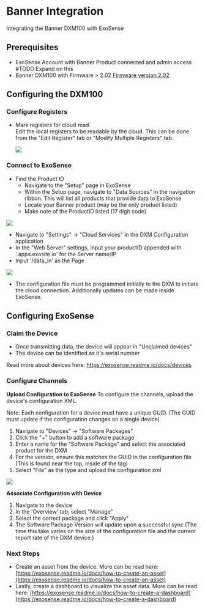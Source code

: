 # Banner Integration
Integrating the Banner DXM100 with ExoSense

## Prerequisites
- ExoSense Account with Banner Product connected and admin access #TODO:Expand on this
- Banner DXM100 with Firmware > 2.02 [Firmware version 2.02](http://info.bannerengineering.com/cs/groups/public/documents/software/182124.zip)

## Configuring the DXM100
### Configure Registers
- Mark registers for cloud read\
    Edit the local registers to be readable by the cloud. This can be done from the "Edit Register" tab or "Modify Multiple Registers" tab.
    
    ![](../../assets/Banner/DXM100_002.PNG)


### Connect to ExoSense

- Find the Product ID
    - Navigate to the "Setup" page in ExoSense
    - Within the Setup page, navigate to "Data Sources" in the navigation ribbon. This will list all products that provide data to ExoSense
    - Locate your Banner product (may be the only product listed)
    - Make note of the ProductID listed (17 digit code)

![](../../assets/Banner/ProductID.png)

- Navigate to "Settings" -> "Cloud Services" in the DXM Configuration application
- In the "Web Server" settings, input your productID appended with '.apps.exosite.io' for the Server name/IP
- Input '/data_in' as the Page

![](../../assets/Banner/DXM100_001.PNG)

- The configuration file must be programmed initially to the DXM to initiate the cloud connection. Additionally updates can be made inside ExoSense.


## Configuring ExoSense
### Claim the Device
- Once transmitting data, the device will appear in "Unclaimed devices"
- The device can be identified as it's serial number

Read more about devices here: https://exosense.readme.io/docs/devices

### Configure Channels
**Upload Configuration to ExoSense**
To configure the channels, upload the device's configuration XML.

Note: Each configuration for a device must have a unique GUID. (The GUID must update if the configuration changes on a single device)

1. Navigate to "Devices" -> "Software Packages"
2. Click the "+" button to add a software package
3. Enter a name for the "Software Package" and select the associated product for the DXM
4. For the version, ensure this matches the GUID in the configuration file (This is found near the top, inside of the <info> tag)
5. Select "File" as the type and upload the configuration xml

![](../../assets/Banner/AddSoftwarePackage.png)

**Associate Configuration with Device**
1. Navigate to the device
2. In the 'Overview' tab, select "Manage" 
3. Select the correct package and click "Apply"
4. The Software Package Version will update upon a successful sync (The time this take varies on the size of the configuration file and the current report rate of the DXM device.)

### Next Steps
- Create an asset from the device. More can be read here: [https://exosense.readme.io/docs/how-to-create-an-asset](https://exosense.readme.io/docs/how-to-create-an-asset)
- Lastly, create a dashboard to visualize the asset data. More can be read here: [https://exosense.readme.io/docs/how-to-create-a-dashboard](https://exosense.readme.io/docs/how-to-create-a-dashboard)

